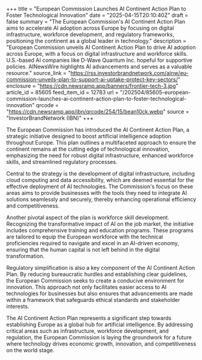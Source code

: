 +++
title = "European Commission Launches AI Continent Action Plan to Foster Technological Innovation"
date = "2025-04-15T20:10:40Z"
draft = false
summary = "The European Commission's AI Continent Action Plan aims to accelerate AI adoption across Europe by focusing on digital infrastructure, workforce development, and regulatory frameworks, positioning the continent as a global leader in technology."
description = "European Commission unveils AI Continent Action Plan to drive AI adoption across Europe, with a focus on digital infrastructure and workforce skills. U.S.-based AI companies like D-Wave Quantum Inc. hopeful for supportive policies. AINewsWire highlights AI advancements and serves as a valuable resource."
source_link = "https://rss.investorbrandnetwork.com/ainw/eu-commission-unveils-plan-to-support-ai-uptake-protect-key-sectors/"
enclosure = "https://cdn.newsramp.app/banners/frontier-tech-3.jpg"
article_id = 85605
feed_item_id = 12783
url = "/202504/85605-european-commission-launches-ai-continent-action-plan-to-foster-technological-innovation"
qrcode = "https://cdn.newsramp.app/ibn/qrcode/254/15/bean10ck.webp"
source = "InvestorBrandNetwork (IBN)"
+++

<p>The European Commission has introduced the AI Continent Action Plan, a strategic initiative designed to boost artificial intelligence adoption throughout Europe. This plan outlines a multifaceted approach to ensure the continent remains at the cutting edge of technological innovation, emphasizing the need for robust digital infrastructure, enhanced workforce skills, and streamlined regulatory processes.</p><p>Central to the strategy is the development of digital infrastructure, including cloud computing and data accessibility, which are deemed essential for the effective deployment of AI technologies. The Commission's focus on these areas aims to provide businesses with the tools they need to integrate AI solutions seamlessly and securely, thereby enhancing operational efficiency and competitiveness.</p><p>Another pivotal aspect of the plan is workforce skill development. Recognizing the transformative impact of AI on the job market, the initiative includes comprehensive training and education programs. These programs are tailored to equip the European workforce with the technical proficiencies required to navigate and excel in an AI-driven economy, ensuring that the human capital is not left behind in the digital transformation.</p><p>Regulatory simplification is also a key component of the AI Continent Action Plan. By reducing bureaucratic hurdles and establishing clear guidelines, the European Commission seeks to create a conducive environment for innovation. This approach not only facilitates easier access to AI technologies for businesses but also ensures that advancements are made within a framework that safeguards ethical standards and stakeholder interests.</p><p>The AI Continent Action Plan represents a significant step towards establishing Europe as a global hub for artificial intelligence. By addressing critical areas such as infrastructure, workforce development, and regulation, the European Commission is laying the groundwork for a future where technology drives economic growth, innovation, and competitiveness on the world stage.</p>